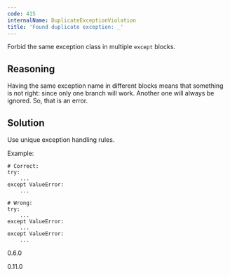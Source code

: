 ```yaml
---
code: 415
internalName: DuplicateExceptionViolation
title: 'Found duplicate exception: _'
---
```


Forbid the same exception class in multiple `except` blocks.

## Reasoning
Having the same exception name in different blocks means that
something is not right: since only one branch will work. Another one
will always be ignored. So, that is an error.

## Solution
Use unique exception handling rules.

Example:

    # Correct:
    try:
        ...
    except ValueError:
        ...
    
    # Wrong:
    try:
        ...
    except ValueError:
        ...
    except ValueError:
        ...

<div class="versionadded">

0.6.0

</div>

<div class="versionchanged">

0.11.0

</div>